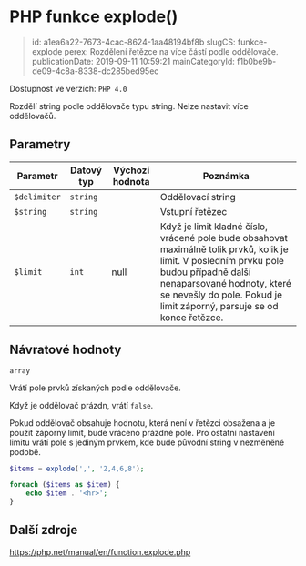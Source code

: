 PHP funkce explode()
================================

> id: a1ea6a22-7673-4cac-8624-1aa48194bf8b
> slugCS: funkce-explode
> perex: Rozdělení řetězce na více částí podle oddělovače.
> publicationDate: 2019-09-11 10:59:21
> mainCategoryId: f1b0be9b-de09-4c8a-8338-dc285bed95ec

Dostupnost ve verzích: `PHP 4.0`

Rozdělí string podle oddělovače typu string. Nelze nastavit více oddělovačů.

Parametry
--------------

| Parametr | Datový typ | Výchozí hodnota | Poznámka |
|-----|-----|-----|-----|
| `$delimiter` | `string` |  | Oddělovací string |
| `$string` | `string` |  | Vstupní řetězec |
| `$limit` | `int` | null | Když je limit kladné číslo, vrácené pole bude obsahovat maximálně tolik prvků, kolik je limit. V posledním prvku pole budou případně další nenaparsované hodnoty, které se nevešly do pole. Pokud je limit záporný, parsuje se od konce řetězce. |


Návratové hodnoty
----------------

`array`

Vrátí pole prvků získaných podle oddělovače.

Když je oddělovač prázdn, vrátí `false`.

Pokud oddělovač obsahuje hodnotu, která není v řetězci obsažena a je použit záporný limit, bude vráceno prázdné pole. Pro ostatní nastavení limitu vrátí pole s jediným prvkem, kde bude původní string v nezměněné podobě.

```php
$items = explode(',', '2,4,6,8');

foreach ($items as $item) {
	echo $item . '<hr>';
}
```

Další zdroje
------------

https://php.net/manual/en/function.explode.php
